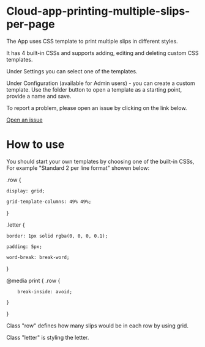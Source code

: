 # Cloud-app-printing-multiple-slips-per-page

<p>The App uses CSS template to print multiple slips in different styles.</p>
<p>It has 4 built-in CSSs and supports adding, editing and deleting custom CSS templates.</p>
<p>Under Settings you can select one of the templates.</p>
<p>Under Configuration (available for Admin users) - you can create a custom template. Use the folder button to open a template as a starting point, provide a name and save.</p>
<p>To report a problem, please open an issue by clicking on the link below.</p>
<p><a translate href="https://github.com/ExLibrisGroup/Cloud-app-printing-multiple-slips-per-page/issues" target="_blank">Open an issue</a></p>

# How to use

You should start your own templates by choosing one of the built-in CSSs, For example "Standard 2 per line format" showen below:

<p>.row {
	
	display: grid;
	
	grid-template-columns: 49% 49%;
	
}</p>
<p>.letter {
	
	border: 1px solid rgba(0, 0, 0, 0.1);
	
	padding: 5px;
	
	word-break: break-word;
	
}</p>
<p>@media print {
	.row {
	
		break-inside: avoid;
	
	}
}</p>
<p>Class "row" defines how many slips would be in each row by using grid.</p>
<p>Class "letter" is styling the letter.</p>



 

